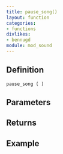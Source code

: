 ```yaml
---
title: pause_song()
layout: function
categories:
- functions
divlikes:
- bennugd
module: mod_sound
---
```


## Definition

    pause_song ( )

## Parameters

## Returns

## Example
